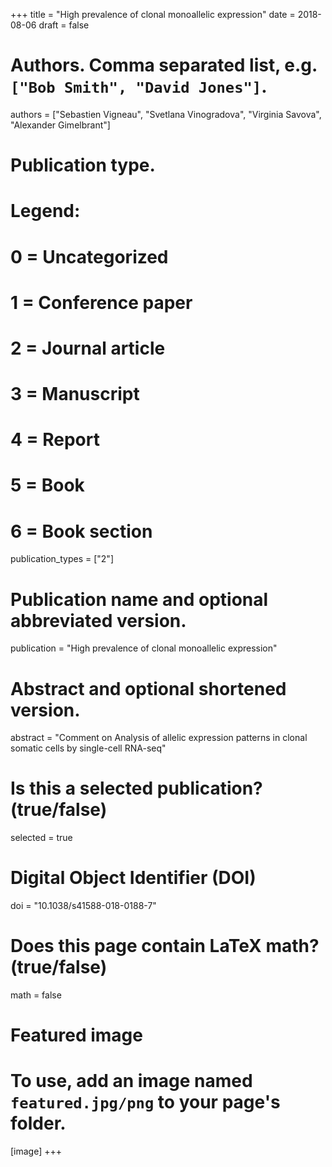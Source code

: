 +++
title = "High prevalence of clonal monoallelic expression"
date = 2018-08-06
draft = false

# Authors. Comma separated list, e.g. `["Bob Smith", "David Jones"]`.
authors = ["Sebastien Vigneau", "Svetlana Vinogradova", "Virginia Savova", "Alexander Gimelbrant"]

# Publication type.
# Legend:
# 0 = Uncategorized
# 1 = Conference paper
# 2 = Journal article
# 3 = Manuscript
# 4 = Report
# 5 = Book
# 6 = Book section
publication_types = ["2"]

# Publication name and optional abbreviated version.
publication = "High prevalence of clonal monoallelic expression"

# Abstract and optional shortened version.
abstract = "Comment on Analysis of allelic expression patterns in clonal somatic cells by single-cell RNA-seq"
# Is this a selected publication? (true/false)
selected = true

# Digital Object Identifier (DOI)
doi = "10.1038/s41588-018-0188-7"

# Does this page contain LaTeX math? (true/false)
math = false

# Featured image
# To use, add an image named `featured.jpg/png` to your page's folder. 
[image]
+++


